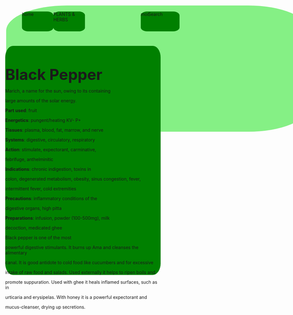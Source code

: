 ```yaml
---
templateKey: blog-post
title: g
date: 2022-01-25T07:09:32.460Z
description: h
featuredpost: true
featuredimage: /img/10091394.jpg
tags:
  - p
---
```

<!--StartFragment-->

<html>

<head>

<meta http-equiv="Content-Language" content="en-us">

<meta http-equiv="Content-Type" content="text/html; charset=windows-1252">

<title>New Page 1</title>

</head>

<style>

.head{

position: absolute;

width: 100%;

height: 10%;

z-index: 1;

left: 50px;

top: 19px; border-radius: 20%;

background-color:#85f085;

}

.home{

position: absolute;

width: 100px;

height: 63px;

z-index: 1;

left: 50px;

top: 19px; border-radius: 20%;

background-color:#008000;

}



.test{

position: absolute;

width: 100px;

height: 63px;

z-index: 1;

left: 150px;

top: 19px; border-radius: 20%;

background-color:#008000;

}

.herb{

position: absolute;

width: 100px;

height: 63px;

z-index: 1;

left: 150px;

top: 19px; border-radius: 20%;

background-color:#008000;

}



.more {

position: absolute;

width: 100px;

height: 63px;

z-index: 1;

left: 427px;

top: 19px; border-radius: 20%;

background-color:#008000;

}

.search{

position: absolute;

width: 100px;

height: 63px;

z-index: 1;

left: 450px;

top: 19px; border-radius: 20%;

background-color:#008000;

}



.topic{

position: absolute;

width: 493px;

height: 726px;

z-index: 2;

left: 47px;

top: 147px;

background-image: url('linear-gradient(to%20right%20top,%20#3520c7, #7055d5, #9c87e2, #c6b9ec, #eeecf4');

border-radius:5%; right:100px;

background-color:#008000

}



.subscribe {

position: absolute;

width: 100px;

height: 63px;

z-index: 1;

left: 427px;

top: 19px; border-radius: 20%;

background-color:#008000;

}

.old{

position: absolute;

width: 100px;

height: 63px;

z-index: 1;

left: 450px;

top: 19px; border-radius: 20%;

background-color:#008000;

}



</style>

<body>

<div class="head">

<div class="home">home</div>

<div class="test">test</div>

<div class="herb">PLANTS & HERBS</div>

<div class="more">more</div>

<div class="search">Search</div>

</div>

<div class="TOPIC">

<div id="SUBSCRIBE">

&nbsp;</div>

<header style="box-sizing: inherit; display: flex; margin-bottom: 1em; color: rgb(74, 74, 74); font-family: BlinkMacSystemFont, -apple-system, &quot;Segoe UI&quot;, Roboto, Oxygen, Ubuntu, Cantarell, &quot;Fira Sans&quot;, &quot;Droid Sans&quot;, &quot;Helvetica Neue&quot;, Helvetica, Arial, sans-serif; font-size: 16px; font-style: normal; font-variant-ligatures: normal; font-variant-caps: normal; font-weight: 400; letter-spacing: normal; orphans: 2; text-align: center; text-indent: 0px; text-transform: none; white-space: normal; widows: 2; word-spacing: 0px; -webkit-text-stroke-width: 0px; text-decoration-thickness: initial; text-decoration-style: initial; text-decoration-color: initial;">

</header>

<p class="MsoNormal"><b><font size="7">Black Pepper </font></b></p>

<p class="MsoNormal">Marich, a name for the sun, owing to its containing

large amounts of the solar energy.</p>

<p class="MsoNormal"><b>Part</b> <b>used</b>: fruit</p>

<p class="MsoNormal"><b>Energetics</b>: pungent/heating KV- P+</p>

<p class="MsoNormal"><b>Tissues</b>: plasma, blood, fat, marrow, and nerve</p>

<p class="MsoNormal"><b>Systems</b>: digestive, circulatory, respiratory</p>

<p class="MsoNormal"><b>Action</b>: stimulate, expectorant, carminative,

febrifuge, anthelminitic</p>

<p class="MsoNormal"><b>Indications</b>: chronic indigestion, toxins in

colon, degenerated metabolism, obesity, sinus congestion, fever,

intermittent fever, cold extremities</p>

<p class="MsoNormal"><b>Precautions</b>: inflammatory conditions of the

digestive organs, high pitta</p>

<p class="MsoNormal"><b>Preparations</b>: infusion, powder (100-500mg), milk

decoction, medicated ghee</p>

<p class="MsoNormal" align="justify">Black pepper is one of the most

powerful digestive stimulants. It burns up Ama and cleanses the alimentary

canal. It is good antidote to cold food like cucumbers and for excessive

intake of raw food and salads. Used externally it helps to ripen boils and

promote suppuration. Used with ghee it heals inflamed surfaces, such as in

urticaria and erysipelas. With honey it is a powerful expectorant and

mucus-cleanser, drying up secretions. &nbsp;</p>

<p>&nbsp;&nbsp;</div>

</body>

</html>

<!--EndFragment-->